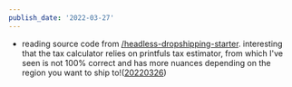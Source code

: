 ```yaml
---
publish_date: '2022-03-27'
---
```

- reading source code from [/headless-dropshipping-starter](https://github.com/notrab/headless-dropshipping-starter). interesting that the tax calculator relies on printfuls tax estimator, from which I've seen is not 100% correct and has more nuances depending on the region you want to ship to!([20220326](20220326.md))
